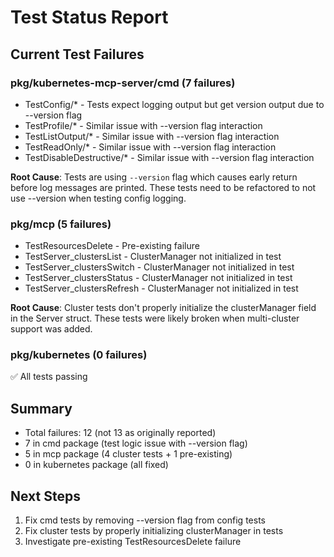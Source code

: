 # Test Status Report

## Current Test Failures

### pkg/kubernetes-mcp-server/cmd (7 failures)
- TestConfig/* - Tests expect logging output but get version output due to --version flag
- TestProfile/* - Similar issue with --version flag interaction
- TestListOutput/* - Similar issue with --version flag interaction
- TestReadOnly/* - Similar issue with --version flag interaction
- TestDisableDestructive/* - Similar issue with --version flag interaction

**Root Cause**: Tests are using `--version` flag which causes early return before log messages are printed. These tests need to be refactored to not use --version when testing config logging.

### pkg/mcp (5 failures)
- TestResourcesDelete - Pre-existing failure
- TestServer_clustersList - ClusterManager not initialized in test
- TestServer_clustersSwitch - ClusterManager not initialized in test
- TestServer_clustersStatus - ClusterManager not initialized in test
- TestServer_clustersRefresh - ClusterManager not initialized in test

**Root Cause**: Cluster tests don't properly initialize the clusterManager field in the Server struct. These tests were likely broken when multi-cluster support was added.

### pkg/kubernetes (0 failures)
✅ All tests passing

## Summary
- Total failures: 12 (not 13 as originally reported)
- 7 in cmd package (test logic issue with --version flag)
- 5 in mcp package (4 cluster tests + 1 pre-existing)
- 0 in kubernetes package (all fixed)

## Next Steps
1. Fix cmd tests by removing --version flag from config tests
2. Fix cluster tests by properly initializing clusterManager in tests
3. Investigate pre-existing TestResourcesDelete failure